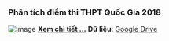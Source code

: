 ### Phân tích điểm thi THPT Quốc Gia 2018
![image](https://github.com/khoaht312/vnhsge-2018/assets/69152064/099d659b-c010-45c6-9146-c6ac03a3296b)
[**Xem chi tiết ...**](https://khoaht312.github.io/vnhsge-2018/main/vnhsge2018.pdf)
**Dữ liệu**: [Google Drive](https://drive.google.com/drive/folders/19LeDdO2OOZO4CH51vQv3FAUtZ5OzZaMI?usp=sharing)
